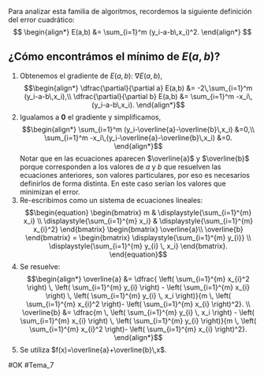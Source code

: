 Para analizar esta familia de algoritmos, recordemos la siguiente definición del error cuadrático:
$$
\begin{align*}
	E(a,b) &= \sum_{i=1}^m (y_i-a-b\,x_i)^2.
\end{align*}
$$
## ¿Cómo encontrámos el mínimo de $E(a,b)$?
1. Obtenemos el gradiente de $E(a,b)$: $\nabla E(a,b)$, $$\begin{align*}
	\dfrac{\partial}{\partial a} E(a,b) &= -2\,\sum_{i=1}^m (y_i-a-b\,x_i),\\
	\dfrac{\partial}{\partial b} E(a,b) &= \sum_{i=1}^m -x_i\,(y_i-a-b\,x_i).
   \end{align*}$$
2. Igualamos a $\textbf{0}$ el gradiente y simplificamos,$$\begin{align*}
	\sum_{i=1}^m (y_i-\overline{a}-\overline{b}\,x_i) &=0,\\
	\sum_{i=1}^m -x_i\,(y_i-\overline{a}-\overline{b}\,x_i) &=0.
   \end{align*}$$Notar que en las ecuaciones aparecen $\overline{a}$ y $\overline{b}$ porque corresponden a los valores de $a$ y $b$ que resuelven las ecuaciones anteriores, son valores particulares, por eso es necesarios definirlos de forma distinta. En este caso serían los valores que minimizan el error.
3. Re-escribimos como un sistema de ecuaciones lineales:$$\begin{equation}
        \begin{bmatrix}
            m & \displaystyle{\sum_{i=1}^{m} x_i} \\
    		\displaystyle{\sum_{i=1}^{m} x_i} & \displaystyle{\sum_{i=1}^{m} x_{i}^2}
        \end{bmatrix}
        \begin{bmatrix}
            \overline{a}\\
            \overline{b}
        \end{bmatrix}
        =
        \begin{bmatrix}
            \displaystyle{\sum_{i=1}^{m} y_{i}} \\
    		\displaystyle{\sum_{i=1}^{m} y_{i} \, x_i}
        \end{bmatrix}.
    \end{equation}$$
4. Se resuelve: $$\begin{align*}
        \overline{a} &= \dfrac{ \left( \sum_{i=1}^{m} x_{i}^2 \right) \, \left( \sum_{i=1}^{m} y_{i} \right) - \left( \sum_{i=1}^{m} x_{i} \right) \, \left( \sum_{i=1}^{m} y_{i} \, x_i \right)}{m \, \left( \sum_{i=1}^{m} x_{i}^2 \right)- \left( \sum_{i=1}^{m} x_{i} \right)^2}. \\
        \overline{b} &= \dfrac{m \, \left( \sum_{i=1}^{m} y_{i} \, x_i \right) - \left( \sum_{i=1}^{m} x_{i} \right) \, \left( \sum_{i=1}^{m} y_{i} \right)}{m \, \left( \sum_{i=1}^{m} x_{i}^2 \right)- \left( \sum_{i=1}^{m} x_{i} \right)^2}.
    \end{align*}$$
5. Se utiliza $f(x)=\overline{a}+\overline{b}\,x$.

#OK
#Tema_7